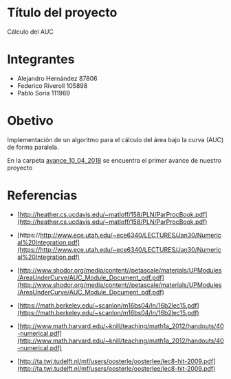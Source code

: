 # Título del proyecto
Cálculo del AUC

# Integrantes
- Alejandro Hernández 87806
- Federico Riveroll 105898
- Pablo Soria 111969

# Obetivo
Implementación de un algoritmo para el cálculo del área bajo la curva (AUC) de forma paralela.

En la carpeta [avance_10_04_2018](avance_10_04_2018/README.md) se encuentra el primer avance de nuestro proyecto

# Referencias
- [http://heather.cs.ucdavis.edu/~matloff/158/PLN/ParProcBook.pdf](http://heather.cs.ucdavis.edu/~matloff/158/PLN/ParProcBook.pdf)

- [https://http://www.ece.utah.edu/~ece6340/LECTURES/Jan30/Numerical%20Integration.pdf](https://http://www.ece.utah.edu/~ece6340/LECTURES/Jan30/Numerical%20Integration.pdf)

- [http://www.shodor.org/media/content//petascale/materials/UPModules/AreaUnderCurve/AUC_Module_Document_pdf.pdf](http://www.shodor.org/media/content//petascale/materials/UPModules/AreaUnderCurve/AUC_Module_Document_pdf.pdf)

- [https://math.berkeley.edu/~scanlon/m16bs04/ln/16b2lec15.pdf](https://math.berkeley.edu/~scanlon/m16bs04/ln/16b2lec15.pdf)

- [http://www.math.harvard.edu/~knill/teaching/math1a_2012/handouts/40-numerical.pdf](http://www.math.harvard.edu/~knill/teaching/math1a_2012/handouts/40-numerical.pdf)

- [http://ta.twi.tudelft.nl/mf/users/oosterle/oosterlee/lec8-hit-2009.pdf](http://ta.twi.tudelft.nl/mf/users/oosterle/oosterlee/lec8-hit-2009.pdf)






